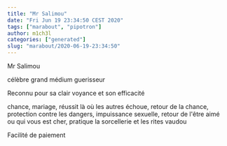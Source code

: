 ```yaml
---
title: "Mr Salimou"
date: "Fri Jun 19 23:34:50 CEST 2020"
tags: ["marabout", "pipotron"]
author: m1ch3l
categories: ["generated"]
slug: "marabout/2020-06-19-23:34:50"
---
```


Mr Salimou

célèbre grand médium guerisseur

Reconnu pour sa clair voyance et son efficacité

chance, mariage, réussit là où les autres échoue, retour de la chance, protection contre les dangers, impuissance sexuelle, retour de l'être aimé ou qui vous est cher, pratique la sorcellerie et les rites vaudou

Facilité de paiement

